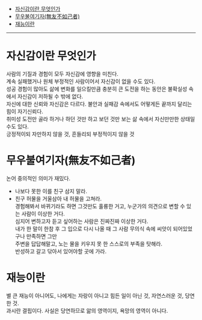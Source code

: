 - [자신감이란 무엇인가](https://github.com/2jimoo/books-in-my-brain/blob/main/%ED%98%BC%EC%9E%90%EB%A7%8C%EC%9D%98_%EC%9D%B8%EC%82%AC%EC%9D%B4%ED%8A%B8_%EB%AA%A8%EC%9D%8C.md#%EC%9E%90%EC%8B%A0%EA%B0%90%EC%9D%B4%EB%9E%80-%EB%AC%B4%EC%97%87%EC%9D%B8%EA%B0%80)
- [무우불여기자(無友不如己者)](https://github.com/2jimoo/books-in-my-brain/blob/main/%ED%98%BC%EC%9E%90%EB%A7%8C%EC%9D%98_%EC%9D%B8%EC%82%AC%EC%9D%B4%ED%8A%B8_%EB%AA%A8%EC%9D%8C.md#%EB%AC%B4%EC%9A%B0%EB%B6%88%EC%97%AC%EA%B8%B0%EC%9E%90%E7%84%A1%E5%8F%8B%E4%B8%8D%E5%A6%82%E5%B7%B1%E8%80%85---%EC%82%AC%EB%9E%8C%EC%9D%B4-%EB%B0%94%EB%80%90%EB%8B%A4%EB%8A%94-%EA%B2%83-%EA%B0%91%EA%B0%91%ED%95%B4%EB%A7%90%EA%B3%A0-%EB%B0%98%EC%84%B1%ED%95%B4%EB%9D%BC)
- [재능이란](https://github.com/2jimoo/books-in-my-brain/blob/main/%ED%98%BC%EC%9E%90%EB%A7%8C%EC%9D%98_%EC%9D%B8%EC%82%AC%EC%9D%B4%ED%8A%B8_%EB%AA%A8%EC%9D%8C.md#%EC%9E%AC%EB%8A%A5%EC%9D%B4%EB%9E%80)
---
# 자신감이란 무엇인가
사람의 기질과 경험이 모두 자신감에 영향을 미친다.  
계속 실패했거나 원체 부정적인 사람이어서 자신감이 없을 수도 있다.  
성공 경험이 많아도 삶에 변화를 일으킬만큼 충분히 큰 도전을 하는 동안은 불확실성 속에서 자신감이 저하될 수 밖에 없다.  
자신에 대한 신뢰와 자신감은 다르다. 불안과 실패감 속에서도 어떻게든 끝까지 달리는 힘이 자기신뢰다.  
취미성 도전만 골라 하거나 하던 것만 하고 보던 것만 보는 삶 속에서 자신만만한 상태일 수도 있다.   
긍정적이되 자만하지 않을 것, 흔들리되 부정적이지 않을 것

# 무우불여기자(無友不如己者) 
논어 중의적인 의미가 재밌다.  
- 나보다 못한 이를 친구 삼지 말라.<br>
- 친구 허물을 거울삼아 내 허물을 고쳐라.<br>
경험해봐서 바뀌기라도 하면 그것만도 훌륭한 거고, 누군가의 의견으로 변할 수 있는 사람이 이상한 거다.  
심지어 변하고자 듣고 싶어하는 사람은 진짜진짜 이상한 거다.  
내가 한 말이 한참 후 그 입으로 다시 나올 때 그 사람 무의식 속에 씨앗이 되어있었구나 만족하면 그만    
주변을 답답해말고, 노는 물을 키우지 못 한 스스로의 부족을 탓해라.  
반성하고 갈고 닦아서 있어야할 곳에 가라.

# 재능이란
별 큰 재능이 아니어도, 나에게는 자랑이 아니고 힘든 일이 아닌 것, 자연스러운 것, 당연한 것.  
과시란 결핍이다. 사실은 당연하므로 앎의 영역이지, 욕망의 영역이 아니다.  
